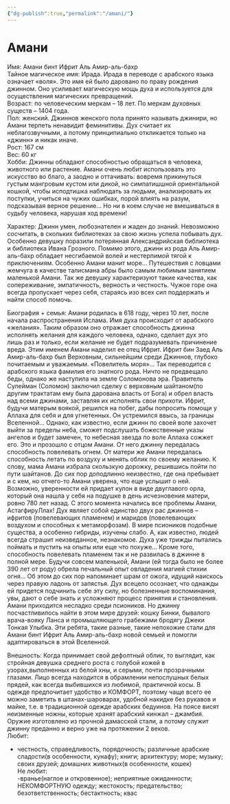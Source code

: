 ```yaml
---
{"dg-publish":true,"permalink":"/amani/"}
---
```


# Амани
Имя: Амани бинт Ифрит Аль Амир-аль-бахр  
Тайное магическое имя: Ирада. Ирада в переводе с арабского языка означает «воля». Это имя ей было даровано по праву рождения джинном. Оно усиливает магическую мощь духа и используется для осуществления магических превращений.  
Возраст: по человеческим меркам – 18 лет. По меркам духовных существ – 1404 года.  
Пол: женский. Джиннов женского пола принято называть джинири, но Амани терпеть ненавидит феминитивы. Дух считает их неблагозвучными, а потому принципиально откликается только на «джинн» и никак иначе.  
Рост: 167 см  
Вес: 60 кг  
Хобби: Джинны обладают способностью обращаться в человека, животного или растение. Амани очень любит использовать это искусство во благо, а заодно и оттачивать: вовремя прикинуться густым мангровым кустом или дикой, но симпатишшной ориентальной кошкой, чтобы исподтишка наблюдать за людьми, анализировать их поступки, учиться на чужих ошибках, порой влиять на разум, подсказывая верное решение... Но ни в коем случае не вмешиваться в судьбу человека, нарушая ход времени!

Характер: Джинн умен, любознателен и жаден до знаний. Невозможно сосчитать, в скольких библиотеках за свою жизнь успела побывать дух. Особенно девушку поразили потерянная Александрийская библиотека и библиотека Ивана Грозного. Помимо этого, джинн из рода Аль Амир-аль-бахр обладает несгибаемой волей и нестерпимой тягой к приключениям. Особенно Амани манит море... Путешествия с ловцами жемчуга в качестве талисмана абры было самым любимым занятием маленькой Амани. Так же девушку характеризуют такие качества, как сопереживание, эмпатичность, верность и честность. Чужое горе она всегда пропускает через себя, стараясь изо всех сил поддержать и найти способ помочь.

Биография + семья: Амани родилась в 618 году, через 10 лет, после начала распространения Ислама. Имя духа происходит от арабского «желания». Таким образом оно отражает способность джинна исполнять желания для каждого человека, однако, сделает дух это лишь раз и только, если желание не будет подразумевать причинение вреда. Этим именем Амани наделил ее отец Ифрит. Ифрит бин Заед Аль Амир-аль-бахр был Верховным, сильнейшим среди Джиннов, глубоко почитаемым и уважаемым. «Повелитель моря»... Так переводится с арабского языка фамилия его знатного рода. Ничто не предвещало беды, однако же наступила на земле Соломонова эра. Правитель Сулейман (Соломон) заключил сделку с верховным шайтаном(по другим трактатам ему была дарована власть от Бога) и обрел власть над всеми джинами, заставляя их исполнять свои прихоти. Ифрит, будучи матерым воякой, решился на побег, дабы попросить помощи у Аллаха для себя и для угнетенных. Он устремился ввысь, за границы Вселенной... Однако, как известно, если джинн по своей воле захочет выйти за пределы неба, сможет подслушать божественные указы ангелов и будет замечен, то небесная звезда по воле Аллаха сожжет его. Это и прозошло с отцом Амани. От него джинну передалась способность повелевать огнем. От матери же Амани передалась способность летать по воздуху и менять облик по своему желанию. К слову, мама Амани избрала скользкую дорожку, решившись пойти по пути шайтанов. До сих пор доподлинно неизвестно, где она пребывает и с кем, но отчего-то Амани уверена, что еще услышит о ней. Возможно, уверенности ей придает кулон в виде двуглавого орла, который она нашла у себя на подушке в день исчезновения матери, ровно 780 лет назад. С этого момента начались все проблемы Амани, АстагфируЛлах! Дух являет собой единство двух рас джиннов – ифритов (повелевающих пламенем) и маридов (повелевающих воздухом и способных к метаморфозам). В мире псиоников подобные существа, а особенно гибриды, изучены слабо. А, как известно, людей всегда страшит неизведанное, незнакомое. Духа уже трижды пытались поймать и пустить на опыты или еще что похуже... Кроме того, способность повелевать пламенем так и не развилась в джинне в полной мере. Будучи совсем маленькой, Амани (ей тогда было не более 390 лет от роду) обрела печальный опыт овладения магией стихии огня... Об этом до сих пор напоминает шрам от ожога, идущий наискось через правую ладонь от запястья. Дух всецело осознает, что однажды ей придется подчинить себе эту силу, но болезненные воспоминания, увы, дают о себе знать и усложняют процесс принятия и становления. Амани приходится несладко среди псиоников. Но джинну посчастливилось найти в этом мире друзей: кошку Бинки, бывалого врача-вояку Ланса и промышляющего грабежами бродягу Джеки Тонкая Улыбка. Эти ребята, такие разные, такие непохожие стали для Амани бинт Ифрит Аль Амир-аль-бахр новой семьей и помогли адаптироваться в этой Вселенной.

Внешность: Когда принимает свой дефолтный облик, то выглядит, как стройная девушка среднего роста с голубой кожей в узорах,выполненных из белой хны, и серыми, почти прозрачными глазами. Лицо всегда находится в обрамлении непослушных белых прядей, как всегда выбившихся из любимой, практичной косы. В одежде предпочитает удобство и КОМФОРТ, поэтому чаще всего ее можно заметить в штанах-шароварах, удобной накидке без рукавов и майке, т.е. в традиционной одежде арабских бедуинов. На поясе висят неизменные ножны, которые хранят арабский кинжал – джамбия. Оружие изготовлено из прочной дамасской стали, а потому служит джинну преданно и верно уже на протяжении 2 веков.  
Любит:  
- честность, справедливость, порядочность; различные арабские сладости(в особенности, кунафу); книги; архитектуру; море; музыку; своих друзей; домашних животных(в особенности, кошек)  
Не любит:  
-вранье(наглое и откровенное); неприятные ожиданности; НЕКОМФОРТНУЮ одежду; жестокость; предательство; безответственность; бестактность; квас
